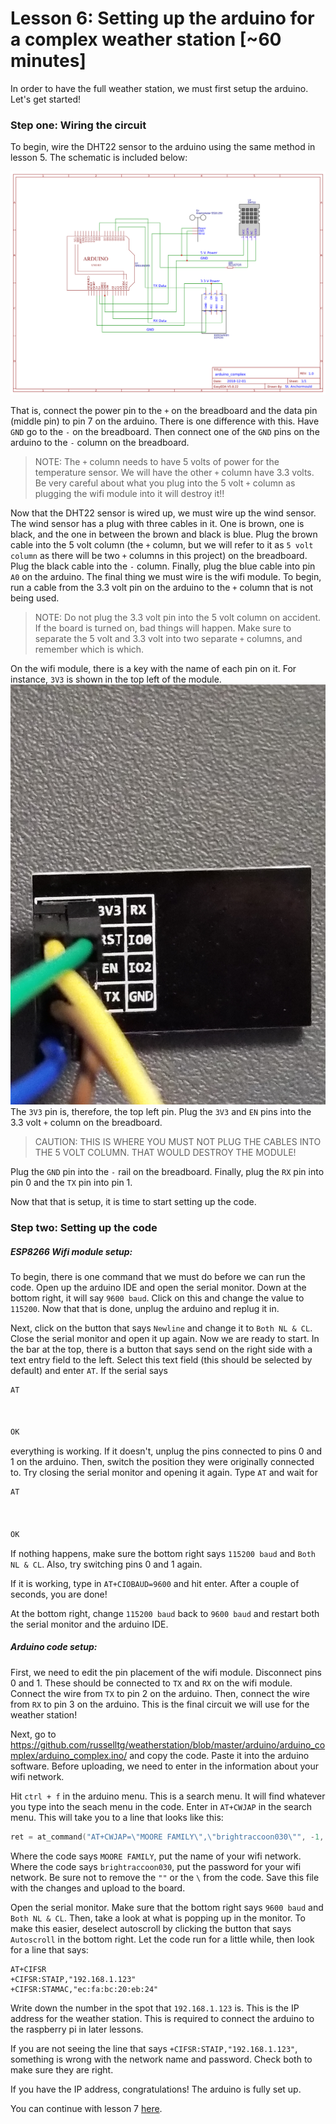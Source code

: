 
# Lesson 6: Setting up the arduino for a complex weather station [~60 minutes]

In order to have the full weather station, we must first setup the arduino.
Let's get started!

### Step one: Wiring the circuit

To begin, wire the DHT22 sensor to the arduino using the same method in lesson 5. The schematic is included below:

![Arduino Complex Schematic](../arduino/Schematics/arduino_complex.png)

 That is, connect the power pin to the `+` on the breadboard and the data pin (middle pin) to pin 7 on the arduino. There is one difference with this. Have `GND` go to the `-` on the breadboard. Then connect one of the `GND` pins on the arduino to the `-` column on the breadboard.

 > NOTE: The `+` column needs to have 5 volts of power for the temperature sensor. We will have the other `+` column have 3.3 volts. Be very careful about what you plug into the 5 volt `+` column as plugging the wifi module into it will destroy it!!

 Now that the DHT22 sensor is wired up, we must wire up the wind sensor. The wind sensor has a plug with three cables in it. One is brown, one is black, and the one in between the brown and black is blue. Plug the brown cable into the 5 volt column (the `+` column, but we will refer to it as `5 volt column` as there will be two `+` columns in this project) on the breadboard. Plug the black cable into the `-` column. Finally, plug the blue cable into pin `A0` on the arduino.
 The final thing we must wire is the wifi module. To begin, run a cable from the 3.3 volt pin on the arduino to the `+` column that is not being used.

 > NOTE: Do not plug the 3.3 volt pin into the 5 volt column on accident. If the board is turned on, bad things will happen. Make sure to separate the 5 volt and 3.3 volt into two separate `+` columns, and remember which is which.

 On the wifi module, there is a key with the name of each pin on it. For instance, `3V3` is shown in the top left of the module. ![Pins](images/ESPPins.jpg) The `3V3` pin is, therefore, the top left pin.
 Plug the `3V3` and `EN` pins into the 3.3 volt `+` column on the breadboard.

 > CAUTION: THIS IS WHERE YOU MUST NOT PLUG THE CABLES INTO THE 5 VOLT COLUMN. THAT WOULD DESTROY THE MODULE!

 Plug the `GND` pin into the `-` rail on the breadboard. Finally, plug the `RX` pin into pin 0 and the `TX` pin into pin 1.

 Now that that is setup, it is time to start setting up the code.

 ### Step two: Setting up the code

 ##### ESP8266 Wifi module setup:

 To begin, there is one command that we must do before we can run the code. Open up the arduino IDE and open the serial monitor. Down at the bottom right, it will say `9600 baud`. Click on this and change the value to `115200`. Now that that is done, unplug the arduino and replug it in.

 Next, click on the button that says `Newline` and change it to `Both NL & CL`. Close the serial monitor and open it up again. Now we are ready to start. In the bar at the top, there is a button that says send on the right side with a text entry field to the left. Select this text field (this should be selected by default) and enter `AT`. If the serial says
```C++
AT



OK
```
everything is working. If it doesn't, unplug the pins connected to pins 0 and 1 on the arduino. Then, switch the position they were originally connected to. Try closing the serial monitor and opening it again. Type `AT` and wait for
```C++
AT



OK
```

If nothing happens, make sure the bottom right says `115200 baud` and `Both NL & CL`. Also, try switching pins 0 and 1 again.

If it is working, type in `AT+CIOBAUD=9600` and hit enter. After a couple of seconds, you are done!

At the bottom right, change `115200 baud` back to `9600 baud` and restart both the serial monitor and the arduino IDE.

##### Arduino code setup:

First, we need to edit the pin placement of the wifi module. Disconnect pins 0 and 1. These should be connected to `TX` and `RX` on the wifi module. Connect the wire from `TX` to pin 2 on the arduino. Then, connect the wire from `RX` to pin 3 on the arduino. This is the final circuit we will use for the weather station!

Next, go to https://github.com/russelltg/weatherstation/blob/master/arduino/arduino_complex/arduino_complex.ino/ and copy the code. Paste it into the arduino software. Before uploading, we need to enter in the information about your wifi network.

Hit `ctrl + f` in the arduino menu. This is a search menu. It will find whatever you type into the seach menu in the code. Enter in `AT+CWJAP` in the search menu. This will take you to a line that looks like this:
```C++
ret = at_command("AT+CWJAP=\"MOORE FAMILY\",\"brightraccoon030\"", -1, &out);
```

Where the code says `MOORE FAMILY`, put the name of your wifi network. Where the code says `brightraccoon030`, put the password for your wifi network. Be sure not to remove the `""` or the `\` from the code. Save this file with the changes and upload to the board.

Open the serial monitor. Make sure that the bottom right says `9600 baud` and `Both NL & CL`. Then, take a look at what is popping up in the monitor. To make this easier, deselect autoscroll by clicking the button that says `Autoscroll` in the bottom right. Let the code run for a little while, then look for a line that says:
```
AT+CIFSR
+CIFSR:STAIP,"192.168.1.123"
+CIFSR:STAMAC,"ec:fa:bc:20:eb:24"
```

Write down the number in the spot that `192.168.1.123` is. This is the IP address for the weather station. This is required to connect the arduino to the raspberry pi in later lessons.

If you are not seeing the line that says `+CIFSR:STAIP,"192.168.1.123"`, something is wrong with the network name and password. Check both to make sure they are right.

If you have the IP address, congratulations! The arduino is fully set up.

You can continue with lesson 7 [here](lesson7).
